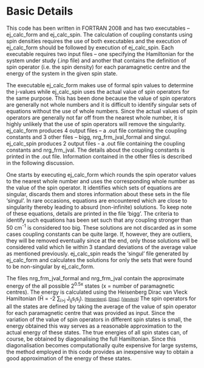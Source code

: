 <html><head></head><body>
<h1>Basic Details</h1>

<p>This code has been written in FORTRAN 2008 and has two executables – ej_calc_form and ej_calc_spin. 
The calculation of coupling constants using spin densities requires the use of both executables and the execution of ej_calc_form should 
be followed by execution of ej_calc_spin. Each executable requires two input files – one specifying the Hamiltonian for the system under study 
(.inp file) and another that contains the definition of spin operator (i.e. the spin density) for each paramagnetic centre and the energy 
of the system in the given spin state.</p>


<p>The executable ej_calc_form makes use of formal spin values to determine the j-values while ej_calc_spin uses the actual value of spin operators 
for the same purpose. This has been done because the value of spin operators are generally not whole numbers and it is difficult to identify singular 
sets of equations without the use of whole numbers. Since the actual values of spin operators are generally not far off from the nearest whole number, 
it is highly unlikely that the use of spin operators will remove the singularity. ej_calc_form produces 4 output files – a .out file containing 
the coupling constants and 3 other files – bigg, nrg_frm_jval_formal and singul. ej_calc_spin produces 2 output files - a .out file containing the coupling constants and nrg_frm_jval. The details about the coupling constants is printed in the .out file. 
Information contained in the other files is described in the following discussion.</p>



<p>One starts by executing ej_calc_form which rounds the spin operator values to the nearest whole number and uses the corresponding whole number as the 
value of the spin operator. It identifies which sets of equations are singular, discards them and stores information about these sets in the file ‘singul’. 
In rare occasions, equations are encountered which are close to singularity thereby leading to absurd (non-infinite) solutions. To keep note of these equations, 
details are printed in the file ‘bigg’. The criteria to identify such equations has been set such that any coupling stronger than 50 cm<sup>-1</sup> is considered too big. 
These solutions are not discarded as in some cases coupling constants can be quite large. If, however, they are outliers, they will be removed eventually since at 
the end, only those solutions will be considered valid which lie within 3 standard deviations of the average value as mentioned previously. 
ej_calc_spin reads the ‘singul’ file generated by ej_calc_form and calculates the solutions for only the sets that were found to be non-singular by ej_calc_form.</p>


<p>The files nrg_frm_jval_formal and nrg_frm_jval contain the approximate energy of the all possible 2<sup>0.5x</sup> states (x = number of paramagnetic centres). 
The energy is calculated using the Heisenberg Dirac van Vleck Hamiltonian (H&#770 = -2 &sum;<sub>i>j</sub> J<sub>ij</sub>s<sub>i</sub>s<sub>j</sub>). 
<font face="Arial, Helvetica, sans-serif" size="-2">[<a href="refs#Heisenberg" class="showTip Heisenberg">Heisenberg</a>], [<a href="refs#Dirac" 
class="showTip Dirac">Dirac</a>], [<a href="refs#Vanvleck" class="showTip Vanvleck">Vanvleck</a>]</font> 
The spin operators for all the states are defined by taking the average of the value of spin operator for each paramagnetic centre that was provided as input. 
Since the variation of the value of spin operators in different spin states is small, the energy obtained this way serves as a reasonable approximation to the 
actual energy of these states. The true energies of all spin states can, of course, be obtained by diagonalising the full Hamiltonian. Since this diagonalisation 
becomes computationally quite expensive for large systems, the method employed in this code provides an inexpensive way to obtain a good approximation of the 
energy of these states.</p>



<p></p>


    
</body></html>
